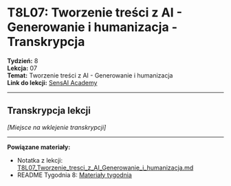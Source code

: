 # T8L07: Tworzenie treści z AI - Generowanie i humanizacja - Transkrypcja

**Tydzień:** 8  
**Lekcja:** 07  
**Temat:** Tworzenie treści z AI - Generowanie i humanizacja  
**Link do lekcji:** [SensAI Academy](https://learn.sensai.academy/next/public/lesson/354)

---

## Transkrypcja lekcji

*[Miejsce na wklejenie transkrypcji]*

---

**Powiązane materiały:**
- Notatka z lekcji: [T8L07_Tworzenie_tresci_z_AI_Generowanie_i_humanizacja.md](./T8L07_Tworzenie_tresci_z_AI_Generowanie_i_humanizacja.md)
- README Tygodnia 8: [Materiały tygodnia](../README.md) 